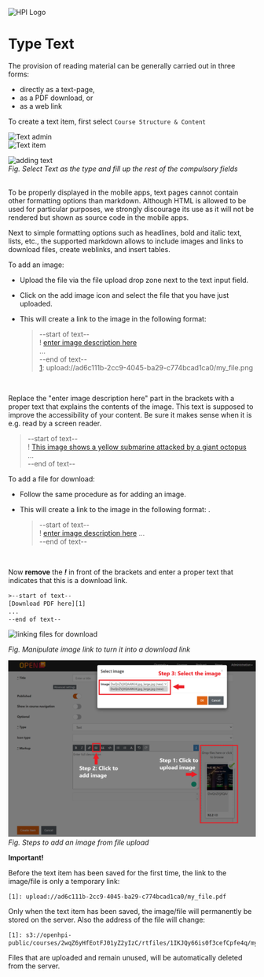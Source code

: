 ![HPI Logo](../../../img/HPI_Logo.png)

# Type Text

The provision of reading material can be generally carried out in three forms: 

 - directly as a text-page, 
 - as a PDF download, or 
 - as a web link

To create a text item, first select `Course Structure & Content`  

![Text admin](../../../img/course_admin_items/course_structure_content.png)  
![Text item](../../../img/features/itemtypes/survey_admin.png)

![adding text](../../../img/features/itemtypes/text_item1.png)  
*Fig. Select Text as the type and fill up the rest of the compulsory fields*  
<br>

To be properly displayed in the mobile apps, text pages cannot contain other formatting options than markdown.
Although HTML is allowed to be used for particular purposes, we strongly discourage its use as it will not be rendered but shown as source code in the mobile apps.
  
Next to simple formatting options such as headlines, bold and italic text, lists, etc., the supported markdown allows to include images and links to download files, create weblinks, and insert tables. 

To add an image:

- Upload the file via the file upload drop zone next to the text input field.
- Click on the add image icon and select the file that you have just uploaded.
- This will create a link to the image in the following format:  
  
    >--start of text--  
    ! [enter image description here][1]  
    ...  
    --end of text--  
    [1]: upload://ad6c111b-2cc9-4045-ba29-c774bcad1ca0/my_file.png
    
<br>

Replace the "enter image description here" part in the brackets with a proper text that explains the contents of the image.
This text is supposed to improve the accessibility of your content. Be sure it makes sense when it is e.g. read by a screen reader.

 >--start of text--  
    ! [This image shows a yellow submarine attacked by a giant octopus][1]  
    ...  
    --end of text--


To add a file for download:

- Follow the same procedure as for adding an image.
- This will create a link to the image in the following format: . 
  
    >--start of text--  
    ! [enter image description here][1] 
    ...  
    --end of text--  
   
    [1]: upload://ad6c111b-2cc9-4045-ba29-c774bcad1ca0/my_file.pdf
    
<br>
 
Now **remove** the ***!*** in front of the brackets and enter a proper text that indicates that this is a download link.

    >--start of text--  
    [Download PDF here][1] 
    ...  
    --end of text--  


![linking files for download](../../../img/05/link_for_down.png)

*Fig. Manipulate image link to turn it into a download link*  

![add image](../../../img/courseadministration/courseproperties/text_item.png)  
*Fig. Steps to add an image from file upload*


**Important!**

Before the text item has been saved for the first time, the link to the image/file is only a temporary link:
   
    [1]: upload://ad6c111b-2cc9-4045-ba29-c774bcad1ca0/my_file.pdf
    
    
Only when the text item has been saved, the image/file will permanently be stored on the server. Also the address of the file will change:

    [1]: s3://openhpi-public/courses/2wqZ6yHfEotFJ01yZ2yIzC/rtfiles/1IKJQy66is0f3cefCpfe4q/my_file.pdf
 
Files that are uploaded and remain unused, will be automatically deleted from the server.
